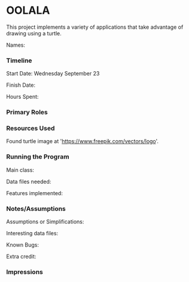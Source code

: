 OOLALA
====

This project implements a variety of applications that take advantage of drawing using a turtle.

Names:


### Timeline

Start Date: Wednesday September 23

Finish Date: 

Hours Spent:

### Primary Roles


### Resources Used
Found turtle image at 'https://www.freepik.com/vectors/logo'.

### Running the Program

Main class:

Data files needed: 

Features implemented:



### Notes/Assumptions

Assumptions or Simplifications:

Interesting data files:

Known Bugs:

Extra credit:


### Impressions

